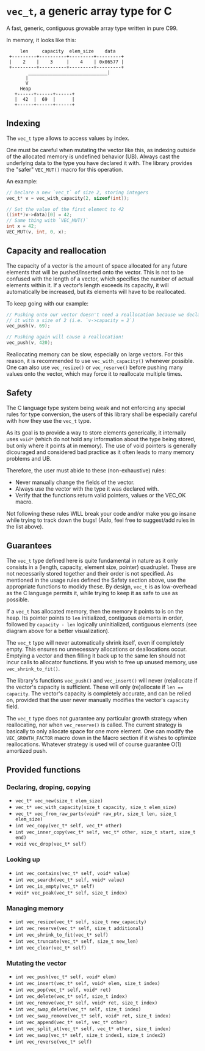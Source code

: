 # `vec_t`, a generic array type for C

A fast, generic, contiguous growable array type written in pure C99. 

In memory, it looks like this:
```
     len     capacity  elem_size    data
 +---------+----------+---------+---------+
 |    2    |    3     |    4    | 0x06577 |
 +---------+----------+---------+---------+
        _____________________________|
       |
       V
     Heap
   +------+------+------+
   |  42  |  69  |      |
   +------+------+------+
```


## Indexing
The `vec_t` type allows to access values by index.

One must be careful when mutating the vector like this, as indexing outside
of the allocated memory is undefined behavior (UB). Always cast the 
underlying data to the type you have declared it with.
The library provides the "safer" `VEC_MUT()` macro for this operation.

An example:
```c
// Declare a new `vec_t` of size 2, storing integers
vec_t* v = vec_with_capacity(2, sizeof(int));

// Set the value of the first element to 42
((int*)v->data)[0] = 42;
// Same thing with `VEC_MUT()`
int x = 42;
VEC_MUT(v, int, 0, x);
```


## Capacity and reallocation
The capacity of a vector is the amount of space allocated for any future 
elements that will be pushed/inserted onto the vector. This is not to be 
confused with the length of a vector, which specifies the number of actual 
elements within it. If a vector’s length exceeds its capacity, it will 
automatically be increased, but its elements will have to be reallocated.

To keep going with our example:
```c
// Pushing onto our vector doesn't need a reallocation because we declared
// it with a size of 2 (i.e. `v->capacity = 2`)
vec_push(v, 69);

// Pushing again will cause a reallocation!
vec_push(v, 420);
```

Reallocating memory can be slow, especially on large vectors. For this reason,
it is recommended to use `vec_with_capacity()` whenever possible.
One can also use `vec_resize()` or `vec_reserve()` before pushing many values
onto the vector, which may force it to reallocate multiple times.


## Safety
The C language type system being weak and not enforcing any special rules
for type conversion, the users of this library shall be especially careful
with how they use the `vec_t` type.

As its goal is to provide a way to store elements generically, it 
internally uses `void*` (which do not hold any information about the type 
being stored, but only where it points at in memory).
The use of void pointers is generally dicouraged and considered bad practice
as it often leads to many memory problems and UB.

Therefore, the user must abide to these (non-exhaustive) rules:
- Never manually change the fields of the vector.
- Always use the vector with the type it was declared with. 
- Verify that the functions return valid pointers, values or the VEC_OK macro.

Not following these rules WILL break your code and/or make you go insane
while trying to track down the bugs! (Aslo, feel free to suggest/add rules in
the list above).


## Guarantees
The `vec_t` type defined here is quite fundamental in nature as it only consists
in a (length, capacity, element size, pointer) quadruplet. These are not
necessarily stored together and their order is not specified. As mentioned in 
the usage rules defined the Safety section above, use the appropriate functions
to modidy these.
By design, `vec_t` is as low-overhead as the C language permits it, while trying
to keep it as safe to use as possible.

If a `vec_t` has allocated memory, then the memory it points to is on the heap.
Its pointer points to `len` initialized, contiguous elements in order, followed 
by `capacity - len` logically uninitialized, contiguous elements (see diagram 
above for a better visualization).

The `vec_t` type will never automatically shrink itself, even if completely empty.
This ensures no unnecessary allocations or deallocations occur. Emptying a vector
and then filling it back up to the same len should not incur calls to allocator
functions. If you wish to free up unused memory, use `vec_shrink_to_fit()`.

The library's functions `vec_push()` and `vec_insert()` will never (re)allocate
if the vector's capacity is sufficient. These will only (re)allocate if 
`len == capacity`. The vector's capacity is completely accurate, and can be 
relied on, provided that the user never manually modifies the vector's 
`capacity` field.

The `vec_t` type does not guarantee any particular growth strategy when 
reallocating, nor when `vec_reserve()` is called. The current strategy is 
basically to only allocate space for one more element.
One can modify the `VEC_GROWTH_FACTOR` macro down in the Macro section if it
wishes to optimize reallocations.
Whatever strategy is used will of course guarantee O(1) amortized push.


## Provided functions
### Declaring, droping, copying
- `vec_t* vec_new(size_t elem_size)`
- `vec_t* vec_with_capacity(size_t capacity, size_t elem_size)`
- `vec_t* vec_from_raw_parts(void* raw_ptr, size_t len, size_t elem_size)`
- `int vec_copy(vec_t* self, vec_t* other)`
- `int vec_inner_copy(vec_t* self, vec_t* other, size_t start, size_t end)`
- `void vec_drop(vec_t* self)`

### Looking up
- `int vec_contains(vec_t* self, void* value)`
- `int vec_search(vec_t* self, void* value)`
- `int vec_is_empty(vec_t* self)`
- `void* vec_peak(vec_t* self, size_t index)`

### Managing memory
- `int vec_resize(vec_t* self, size_t new_capacity)`
- `int vec_reserve(vec_t* self, size_t additional)`
- `int vec_shrink_to_fit(vec_t* self)`
- `int vec_truncate(vec_t* self, size_t new_len)`
- `int vec_clear(vec_t* self)`

### Mutating the vector
- `int vec_push(vec_t* self, void* elem)`
- `int vec_insert(vec_t* self, void* elem, size_t index)`
- `int vec_pop(vec_t* self, void* ret)`
- `int vec_delete(vec_t* self, size_t index)`
- `int vec_remove(vec_t* self, void* ret, size_t index)`
- `int vec_swap_delete(vec_t* self, size_t index)`
- `int vec_swap_remove(vec_t* self, void* ret, size_t index)`
- `int vec_append(vec_t* self, vec_t* other)`
- `int vec_split_at(vec_t* self, vec_t* other, size_t index)`
- `int vec_swap(vec_t* self, size_t index1, size_t index2)`
- `int vec_reverse(vec_t* self)`
